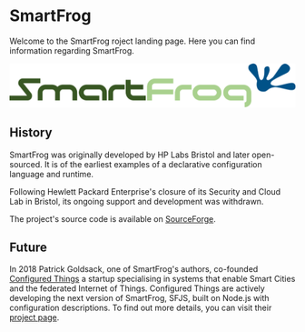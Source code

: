 # SmartFrog

Welcome to the SmartFrog roject landing page. Here you can find information regarding SmartFrog.

![smartfrog logo](resources/images/smartfrog_full_colour.svg)

## History

SmartFrog was originally developed by HP Labs Bristol and later open-sourced. It is of the earliest examples of a declarative configuration language and runtime.

Following Hewlett Packard Enterprise's closure of its Security and Cloud Lab in Bristol, its ongoing support and development was withdrawn.

The project's source code is available on [SourceForge](https://sourceforge.net/projects/smartfrog/).

## Future

In 2018 Patrick Goldsack, one of SmartFrog's authors, co-founded [Configured Things](https://configuredthings.com) a startup specialising in systems that enable Smart Cities and the federated Internet of Things. Configured Things are actively developing the next version of SmartFrog, SFJS, built on Node.js with configuration descriptions. To find out more details, you can visit their [project page](https://www.configuredthings.com/smartfrog/).